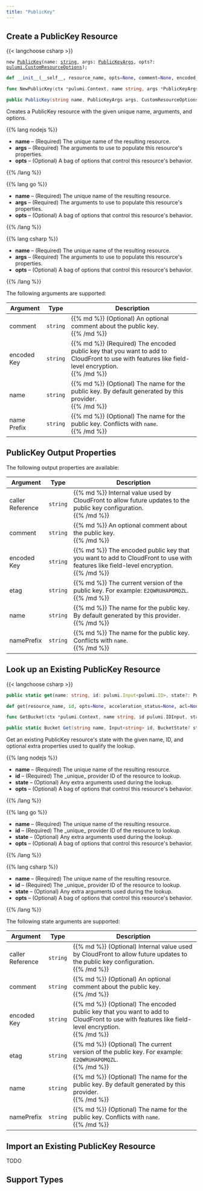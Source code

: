 ```yaml
---
title: "PublicKey"
---
```


<!-- WARNING: this file was generated by the Pulumi Terraform Bridge (tfgen) Tool. -->
<!-- Do not edit by hand unless you're certain you know what you are doing! -->

<style>
  table td p { margin-top: 0; margin-bottom: 0; }
</style>



## Create a PublicKey Resource

{{< langchoose csharp >}}

<div class="highlight"><pre class="chroma"><code class="language-typescript" data-lang="typescript"><span class="k">new</span> <span class="nx"><a href=/docs/reference/pkg/nodejs/pulumi/aws/s3/#PublicKey>PublicKey</a></span><span class="p">(</span><span class="nx">name</span>: <span class="kt"><a href=https://developer.mozilla.org/en-US/docs/Web/JavaScript/Reference/Global_Objects/String>string</a></span><span class="p">,</span> <span class="nx">args</span>: <span class="kt"><a href=/docs/reference/pkg/nodejs/pulumi/aws/s3/#PublicKeyArgs>PublicKeyArgs</a></span><span class="p">,</span> <span class="nx">opts?</span>: <span class="kt"><a href=/docs/reference/pkg/nodejs/pulumi/pulumi/#CustomResourceOptions>pulumi.CustomResourceOptions</a></span><span class="p">);</span></code></pre></div>

```python
def __init__(__self__, resource_name, opts=None, comment=None, encoded_key=None, name=None, name_prefix=None, __props__=None)
```

```go
func NewPublicKey(ctx *pulumi.Context, name string, args *PublicKeyArgs, opts ...pulumi.ResourceOption) (*PublicKey, error)

```

```csharp
public PublicKey(string name, PublicKeyArgs args, CustomResourceOptions? options = null)

```

Creates a PublicKey resource with the given unique name, arguments, and options.

{{% lang nodejs %}}
<ul class="pl-10">
    <li><strong>name</strong> &ndash; (Required) The unique name of the resulting resource.</li>
    <li><strong>args</strong> &ndash; (Required) The arguments to use to populate this resource's properties.</li>
    <li><strong>opts</strong> &ndash; (Optional) A bag of options that control this resource's behavior.</li>
</ul>
{{% /lang %}}

{{% lang go %}}
<ul class="pl-10">
    <li><strong>name</strong> &ndash; (Required) The unique name of the resulting resource.</li>
    <li><strong>args</strong> &ndash; (Required) The arguments to use to populate this resource's properties.</li>
    <li><strong>opts</strong> &ndash; (Optional) A bag of options that control this resource's behavior.</li>
</ul>
{{% /lang %}}

{{% lang csharp %}}
<ul class="pl-10">
    <li><strong>name</strong> &ndash; (Required) The unique name of the resulting resource.</li>
    <li><strong>args</strong> &ndash; (Required) The arguments to use to populate this resource's properties.</li>
    <li><strong>opts</strong> &ndash; (Optional) A bag of options that control this resource's behavior.</li>
</ul>
{{% /lang %}}

The following arguments are supported:

<table class="ml-6">
    <thead>
        <tr>
            <th>Argument</th>
            <th>Type</th>
            <th>Description</th>
        </tr>
    </thead>
    <tbody>
        <tr>
            <td class="align-top">comment</td>
            <td class="align-top"><code>string</code></td>
            <td class="align-top">{{% md %}}
(Optional) An optional comment about the public key.

{{% /md %}}</td>
        </tr>
        <tr>
            <td class="align-top">encoded<wbr>Key</td>
            <td class="align-top"><code>string</code></td>
            <td class="align-top">{{% md %}}
(Required) The encoded public key that you want to add to CloudFront to use with features like field-level encryption.

{{% /md %}}</td>
        </tr>
        <tr>
            <td class="align-top">name</td>
            <td class="align-top"><code>string</code></td>
            <td class="align-top">{{% md %}}
(Optional) The name for the public key. By default generated by this provider.

{{% /md %}}</td>
        </tr>
        <tr>
            <td class="align-top">name<wbr>Prefix</td>
            <td class="align-top"><code>string</code></td>
            <td class="align-top">{{% md %}}
(Optional) The name for the public key. Conflicts with `name`.

{{% /md %}}</td>
        </tr>
    </tbody>
</table>

## PublicKey Output Properties

The following output properties are available:

<table class="ml-6">
    <thead>
        <tr>
            <th>Argument</th>
            <th>Type</th>
            <th>Description</th>
        </tr>
    </thead>
    <tbody>
        <tr>
            <td class="align-top">caller<wbr>Reference</td>
            <td class="align-top"><code>string</code></td>
            <td class="align-top">{{% md %}}
Internal value used by CloudFront to allow future updates to the public key configuration.

{{% /md %}}</td>
        </tr>
        <tr>
            <td class="align-top">comment</td>
            <td class="align-top"><code>string</code></td>
            <td class="align-top">{{% md %}}
An optional comment about the public key.

{{% /md %}}</td>
        </tr>
        <tr>
            <td class="align-top">encoded<wbr>Key</td>
            <td class="align-top"><code>string</code></td>
            <td class="align-top">{{% md %}}
The encoded public key that you want to add to CloudFront to use with features like field-level encryption.

{{% /md %}}</td>
        </tr>
        <tr>
            <td class="align-top">etag</td>
            <td class="align-top"><code>string</code></td>
            <td class="align-top">{{% md %}}
The current version of the public key. For example: `E2QWRUHAPOMQZL`.

{{% /md %}}</td>
        </tr>
        <tr>
            <td class="align-top">name</td>
            <td class="align-top"><code>string</code></td>
            <td class="align-top">{{% md %}}
The name for the public key. By default generated by this provider.

{{% /md %}}</td>
        </tr>
        <tr>
            <td class="align-top">name<wbr>Prefix</td>
            <td class="align-top"><code>string</code></td>
            <td class="align-top">{{% md %}}
The name for the public key. Conflicts with `name`.

{{% /md %}}</td>
        </tr>
    </tbody>
</table>

## Look up an Existing PublicKey Resource

{{< langchoose csharp >}}

```typescript
public static get(name: string, id: pulumi.Input<pulumi.ID>, state?: PublicKeyState, opts?: pulumi.CustomResourceOptions): PublicKey;
```

```python
def get(resource_name, id, opts=None, acceleration_status=None, acl=None, arn=None, bucket=None, bucket_domain_name=None, bucket_prefix=None, bucket_regional_domain_name=None, cors_rules=None, force_destroy=None, hosted_zone_id=None, lifecycle_rules=None, loggings=None, object_lock_configuration=None, policy=None, region=None, replication_configuration=None, request_payer=None, server_side_encryption_configuration=None, tags=None, versioning=None, website=None, website_domain=None, website_endpoint=None)
```

```go
func GetBucket(ctx *pulumi.Context, name string, id pulumi.IDInput, state *BucketState, opts ...pulumi.ResourceOption) (*Bucket, error)
```

```csharp
public static Bucket Get(string name, Input<string> id, BucketState? state = null, CustomResourceOptions? options = null);
```

Get an existing PublicKey resource's state with the given name, ID, and optional extra
properties used to qualify the lookup.

{{% lang nodejs %}}
<ul class="pl-10">
    <li><strong>name</strong> &ndash; (Required) The unique name of the resulting resource.</li>
    <li><strong>id</strong> &ndash; (Required) The _unique_ provider ID of the resource to lookup.</li>
    <li><strong>state</strong> &ndash; (Optional) Any extra arguments used during the lookup.</li>
    <li><strong>opts</strong> &ndash; (Optional) A bag of options that control this resource's behavior.</li>
</ul>
{{% /lang %}}

{{% lang go %}}
<ul class="pl-10">
    <li><strong>name</strong> &ndash; (Required) The unique name of the resulting resource.</li>
    <li><strong>id</strong> &ndash; (Required) The _unique_ provider ID of the resource to lookup.</li>
    <li><strong>state</strong> &ndash; (Optional) Any extra arguments used during the lookup.</li>
    <li><strong>opts</strong> &ndash; (Optional) A bag of options that control this resource's behavior.</li>
</ul>
{{% /lang %}}

{{% lang csharp %}}
<ul class="pl-10">
    <li><strong>name</strong> &ndash; (Required) The unique name of the resulting resource.</li>
    <li><strong>id</strong> &ndash; (Required) The _unique_ provider ID of the resource to lookup.</li>
    <li><strong>state</strong> &ndash; (Optional) Any extra arguments used during the lookup.</li>
    <li><strong>opts</strong> &ndash; (Optional) A bag of options that control this resource's behavior.</li>
</ul>
{{% /lang %}}

The following state arguments are supported:

<table class="ml-6">
    <thead>
        <tr>
            <th>Argument</th>
            <th>Type</th>
            <th>Description</th>
        </tr>
    </thead>
    <tbody>
        <tr>
            <td class="align-top">caller<wbr>Reference</td>
            <td class="align-top"><code>string</code></td>
            <td class="align-top">{{% md %}}
(Optional) Internal value used by CloudFront to allow future updates to the public key configuration.

{{% /md %}}</td>
        </tr>
        <tr>
            <td class="align-top">comment</td>
            <td class="align-top"><code>string</code></td>
            <td class="align-top">{{% md %}}
(Optional) An optional comment about the public key.

{{% /md %}}</td>
        </tr>
        <tr>
            <td class="align-top">encoded<wbr>Key</td>
            <td class="align-top"><code>string</code></td>
            <td class="align-top">{{% md %}}
(Optional) The encoded public key that you want to add to CloudFront to use with features like field-level encryption.

{{% /md %}}</td>
        </tr>
        <tr>
            <td class="align-top">etag</td>
            <td class="align-top"><code>string</code></td>
            <td class="align-top">{{% md %}}
(Optional) The current version of the public key. For example: `E2QWRUHAPOMQZL`.

{{% /md %}}</td>
        </tr>
        <tr>
            <td class="align-top">name</td>
            <td class="align-top"><code>string</code></td>
            <td class="align-top">{{% md %}}
(Optional) The name for the public key. By default generated by this provider.

{{% /md %}}</td>
        </tr>
        <tr>
            <td class="align-top">name<wbr>Prefix</td>
            <td class="align-top"><code>string</code></td>
            <td class="align-top">{{% md %}}
(Optional) The name for the public key. Conflicts with `name`.

{{% /md %}}</td>
        </tr>
    </tbody>
</table>

## Import an Existing PublicKey Resource

TODO

## Support Types

